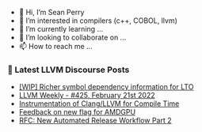 - 👋 Hi, I’m Sean Perry
- 👀 I’m interested in compilers (c++, COBOL, llvm)
- 🌱 I’m currently learning ...
- 💞️ I’m looking to collaborate on ...
- 📫 How to reach me ...

<!---
s66perry/s66perry is a ✨ special ✨ repository because its `README.md` (this file) appears on your GitHub profile.
You can click the Preview link to take a look at your changes.
--->
### 📕 Latest LLVM Discourse Posts

<!-- DISCOURSE-LLVM:START -->
- [[WIP] Richer symbol dependency information for LTO](https://discourse.llvm.org/t/wip-richer-symbol-dependency-information-for-lto/60335/11)
- [LLVM Weekly - #425, February 21st 2022](https://discourse.llvm.org/t/llvm-weekly-425-february-21st-2022/60409/1)
- [Instrumentation of Clang/LLVM for Compile Time](https://discourse.llvm.org/t/instrumentation-of-clang-llvm-for-compile-time/60383/3)
- [Feedback on new flag for AMDGPU](https://discourse.llvm.org/t/feedback-on-new-flag-for-amdgpu/60407/2)
- [RFC: New Automated Release Workflow Part 2](https://discourse.llvm.org/t/rfc-new-automated-release-workflow-part-2/59981/9)
<!-- DISCOURSE-LLVM:END -->
